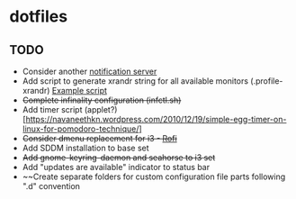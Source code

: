 # dotfiles

## TODO

* Consider another [notification server](https://wiki.archlinux.org/index.php/Desktop_notifications)
* Add script to generate xrandr string for all available monitors (.profile-xrandr) [Example script](https://faq.i3wm.org/question/2332/flexible-monitor-setup/)
* ~~Complete infinality configuration (infctl.sh)~~
* Add timer script (applet?) [https://navaneethkn.wordpress.com/2010/12/19/simple-egg-timer-on-linux-for-pomodoro-technique/]
* ~~Consider dmenu replacement for i3 - [Rofi](https://davedavenport.github.io/rofi/)~~
* Add SDDM installation to base set
* ~~Add gnome-keyring-daemon and seahorse to i3 set~~
* Add "updates are available" indicator to status bar
* ~~Create separate folders for custom configuration file parts following ".d" convention